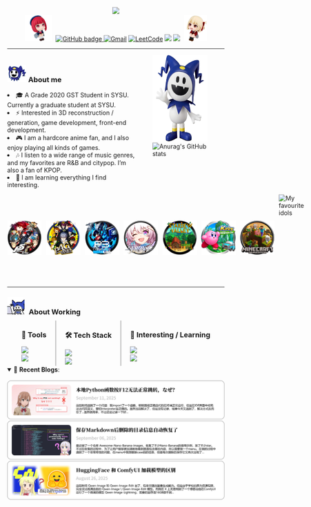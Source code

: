 <!-- # 👋 Hi there, I'm Serein (Zilong Huang) <img src="assets/kana/kana0.png" alt="hi" style="height: 60px;"> -->
<div style="text-align: center;">
  <img src="https://capsule-render.vercel.app/api?type=waving&color=gradient&height=230&section=header&text=👋%20Hi%20there,%20I'm%20Serein%20(Zilong%20Huang)&fontSize=35&animation=fadeIn" />
  <br>
  <img src="assets/kana/kana1.png" alt="kana" style="height: 60px;margin-right: 5px">
    <a href="https://github.com/LongHZ140516">
      <img src="https://img.shields.io/badge/-Github-000?style=for-the-badge&logo=Github&logoColor=white&link=https://github.com/brunobritodev" alt="GitHub badge" />
    </a>
    <a href="mailto:zilong.huang.ayaka@gmail.com"><img alt="Gmail" src="https://img.shields.io/badge/Gmail-D14836?style=for-the-badge&logo=gmail&logoColor=white"/></a>
    <a href="https://leetcode.cn/u/AiYi5eWErb/"><img alt="LeetCode" src="https://img.shields.io/badge/LeetCode-FFA116?style=for-the-badge&logo=leetcode&logoColor=white"/></a>
    <a href="https://space.bilibili.com/15318600" target="_blank"><img src="https://img.shields.io/badge/Bilibili-FF5588?style=for-the-badge&logo=bilibili&logoColor=white" target="_blank"></a>
    <a href="https://x.com/HSerein15170" target="_blank"><img src="https://img.shields.io/badge/Twitter-1DA1F8?style=for-the-badge&logo=x&logoColor=white" target="_blank"></a>
    <img src="assets/chisato/chisato1.png" alt="kana" style="height: 60px;margin-left: 5px">
    
</div>

---

<div style="display: flex; justify-content: center;">
  <div style="margin-right: 20px; border-right: 0px solid #ccc; padding-right: 20px;">
    <h3> <img src="assets/JF/JF1.png" alt="me" style="margin-right: 5px;height: 40px; margin">About me</h3>
    <p>
      <li> 🎓 A Grade 2020 GST Student in SYSU. Currently a graduate student at SYSU.
      <li> ⚡ Interested in 3D reconstruction / generation, game development, front-end development.
      <li> 🎮 I am a hardcore anime fan, and I also enjoy playing all kinds of games.
      <li> 🎶 I listen to a wide range of music genres, and my favorites are R&B and citypop. I’m also a fan of KPOP.
      <li> 🔭 I am learning everything I find interesting.
    </p>
    <div style="display: flex; align-items: center; margin-top: 10px;">
      <img src="assets/icon/p5r.png" alt="p5r" style="margin-right: 10px;height: 80px">
      <img src="assets/icon/p4g.png" alt="p4g" style="margin-right: 10px;height: 80px">
      <img src="assets/icon/p3r.png" alt="p3r" style="margin-right: 10px; height: 80px">
      <img src="assets/icon/starrail.png" alt="starrail" style="margin-right: 10px; height: 80px">
      <img src="assets/icon/stardewvalley.png" alt="stardewvalley" style="margin-right: 10px; height: 80px">
      <img src="assets/icon/kirby.png" alt="kirby" style="margin-right: 10px; height: 80px">
      <img src="assets/icon/minecraft.png" alt="minecraft" style="margin-right: 10px; height: 80px">
      <img src="assets/idols/idols.png" alt="My favourite idols" height="200px"/>
    </div>
  </div>
  <div style="margin-right: 20px; border-right: 0px solid #ccc; padding-right: 20px;">
    <img src="assets/JF/JF0.png" alt="Profile Picture" height="200px" />
    <img src="https://github-readme-stats.vercel.app/api?username=LongHZ140516&show_icons=true&theme=transparent" alt="Anurag's GitHub stats">
  </div>
  
</div>

---
<div style="position: relative;">
  <h3 style="position: relative; margin-bottom: 10px;">
    <img src="assets/JF/JF2.png" alt="me" style="margin-right: 10px; height: 40px;">About Working
  </h3>
  <div style="display: flex; justify-content: center;">
    <div style="margin-right: 20px; border-right: 3px solid #ccc; padding-right: 20px;">
      <h3>🔧 Tools</h3>
      <a href="https://skillicons.dev">
        <img src="https://skillicons.dev/icons?i=vscode,git,ubuntu,anaconda" />
      </a><br>
      <a href="https://skillicons.dev">
        <img src="https://skillicons.dev/icons?i=notion,obsidian,ps,pr" />
      </a>
    </div>
    <div style="margin-right: 20px; border-right: 3px solid #ccc; padding-right: 20px;">
      <h3>🛠️ Tech Stack</h3>
      <a href="https://skillicons.dev">
        <img src="https://skillicons.dev/icons?i=python,pytorch,tensorflow,c,cpp,matlab,docker" /><br>
        <img src="https://skillicons.dev/icons?i=html,css,js,latex,md,unreal,blender" />
      </a>
    </div>
    <div style="margin-left: 0px;">
      <h3>🌟 Interesting / Learning</h3>
      <a href="https://skillicons.dev">
        <img src="https://skillicons.dev/icons?i=unity,figma,react,nextjs,nodejs" /><br>
        <img src="https://skillicons.dev/icons?i=ts,go,flutter,tailwind,mysql" />
      </a>
    </div>
  </div>
</div>


<details open>
 <summary> 📝 <b>Recent Blogs</b>: </summary>
<br>
    <a target="_blank" href="https://serein-six.vercel.app/blog/python-language-server"><img src="assets/blog/blog0.png" alt="Recent Article 0"></a>
  <br>
    <a target="_blank" href="https://serein-six.vercel.app/blog/markdown-menu"><img src="assets/blog/blog1.png" alt="Recent Article 1"></a>
  <br>
    <a target="_blank" href="https://serein-six.vercel.app/blog/load-model-from-comfyui-diffusers"><img src="assets/blog/blog2.png" alt="Recent Article 2"></a>
  <br>

</details>
